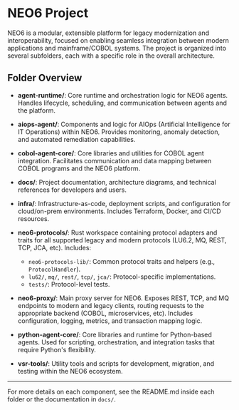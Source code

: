# NEO6 Project

NEO6 is a modular, extensible platform for legacy modernization and interoperability, focused on enabling seamless integration between modern applications and mainframe/COBOL systems. The project is organized into several subfolders, each with a specific role in the overall architecture.

## Folder Overview

- **agent-runtime/**: Core runtime and orchestration logic for NEO6 agents. Handles lifecycle, scheduling, and communication between agents and the platform.

- **aiops-agent/**: Components and logic for AIOps (Artificial Intelligence for IT Operations) within NEO6. Provides monitoring, anomaly detection, and automated remediation capabilities.

- **cobol-agent-core/**: Core libraries and utilities for COBOL agent integration. Facilitates communication and data mapping between COBOL programs and the NEO6 platform.

- **docs/**: Project documentation, architecture diagrams, and technical references for developers and users.

- **infra/**: Infrastructure-as-code, deployment scripts, and configuration for cloud/on-prem environments. Includes Terraform, Docker, and CI/CD resources.

- **neo6-protocols/**: Rust workspace containing protocol adapters and traits for all supported legacy and modern protocols (LU6.2, MQ, REST, TCP, JCA, etc). Includes:
  - `neo6-protocols-lib/`: Common protocol traits and helpers (e.g., `ProtocolHandler`).
  - `lu62/`, `mq/`, `rest/`, `tcp/`, `jca/`: Protocol-specific implementations.
  - `tests/`: Protocol-level tests.

- **neo6-proxy/**: Main proxy server for NEO6. Exposes REST, TCP, and MQ endpoints to modern and legacy clients, routing requests to the appropriate backend (COBOL, microservices, etc). Includes configuration, logging, metrics, and transaction mapping logic.

- **python-agent-core/**: Core libraries and runtime for Python-based agents. Used for scripting, orchestration, and integration tasks that require Python's flexibility.

- **vsr-tools/**: Utility tools and scripts for development, migration, and testing within the NEO6 ecosystem.

---

For more details on each component, see the README.md inside each folder or the documentation in `docs/`.

